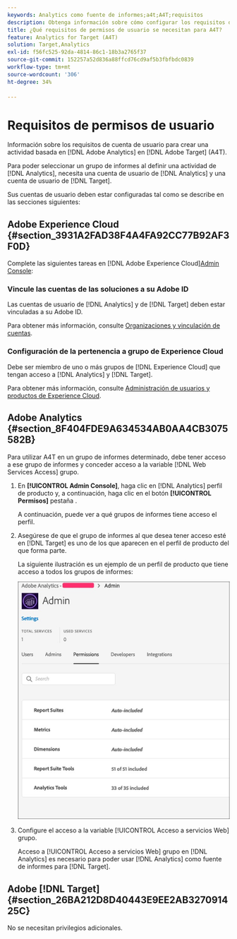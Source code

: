 ```yaml
---
keywords: Analytics como fuente de informes;a4t;A4T;requisitos
description: Obtenga información sobre cómo configurar los requisitos de cuenta de usuario necesarios para crear una actividad basada en Adobe Analytics en Adobe [!DNL Target] uso de Analytics para [!DNL Target] (A4T).
title: ¿Qué requisitos de permisos de usuario se necesitan para A4T?
feature: Analytics for Target (A4T)
solution: Target,Analytics
exl-id: f56fc525-92da-4814-86c1-18b3a2765f37
source-git-commit: 152257a52d836a88ffcd76cd9af5b3fbfbdc0839
workflow-type: tm+mt
source-wordcount: '306'
ht-degree: 34%

---
```


# Requisitos de permisos de usuario

Información sobre los requisitos de cuenta de usuario para crear una actividad basada en [!DNL Adobe Analytics] en [!DNL Adobe Target] (A4T).

Para poder seleccionar un grupo de informes al definir una actividad de [!DNL Analytics], necesita una cuenta de usuario de [!DNL Analytics] y una cuenta de usuario de [!DNL Target].

Sus cuentas de usuario deben estar configuradas tal como se describe en las secciones siguientes:

## Adobe Experience Cloud {#section_3931A2FAD38F4A4FA92CC77B92AF3F0D}

Complete las siguientes tareas en [!DNL Adobe Experience Cloud][Admin Console](https://adminconsole.adobe.com):

### Vincule las cuentas de las soluciones a su Adobe ID

Las cuentas de usuario de [!DNL Analytics] y de [!DNL Target] deben estar vinculadas a su Adobe ID.

Para obtener más información, consulte [Organizaciones y vinculación de cuentas](https://experienceleague.adobe.com/docs/core-services/interface/administration/organizations.html?lang=en).

### Configuración de la pertenencia a grupo de Experience Cloud

Debe ser miembro de uno o más grupos de [!DNL Experience Cloud] que tengan acceso a [!DNL Analytics] y [!DNL Target].

Para obtener más información, consulte [Administración de usuarios y productos de Experience Cloud](https://experienceleague.adobe.com/docs/core-services/interface/manage-users-and-products/admin-getting-started.html).

## Adobe Analytics   {#section_8F404FDE9A634534AB0AA4CB3075582B}

Para utilizar A4T en un grupo de informes determinado, debe tener acceso a ese grupo de informes y conceder acceso a la variable [!DNL Web Services Access] grupo.

1. En **[!UICONTROL Admin Console]**, haga clic en [!DNL Analytics] perfil de producto y, a continuación, haga clic en el botón **[!UICONTROL Permisos]** pestaña .

   A continuación, puede ver a qué grupos de informes tiene acceso el perfil.

1. Asegúrese de que el grupo de informes al que desea tener acceso esté en [!DNL Target] es uno de los que aparecen en el perfil de producto del que forma parte.

   La siguiente ilustración es un ejemplo de un perfil de producto que tiene acceso a todos los grupos de informes:

   ![Pestaña Permiso del Admin Console](/help/main/c-integrating-target-with-mac/a4t/assets/permissions-tab.png)

1. Configure el acceso a la variable [!UICONTROL Acceso a servicios Web] grupo.

   Acceso a [!UICONTROL Acceso a servicios Web] grupo en [!DNL Analytics] es necesario para poder usar [!DNL Analytics] como fuente de informes para [!DNL Target].


## Adobe [!DNL Target] {#section_26BA212D8D40443E9EE2AB327091425C}

No se necesitan privilegios adicionales.
